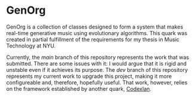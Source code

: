 # GenOrg

GenOrg is a collection of classes designed to form a system that makes real-time generative music using evolutionary algorithms. This quark was created in partial fulfillment of the requirements for my thesis in Music Technology at NYU. 

Currently, the *main* branch of this repository represents the work that was submitted. There are some issues with it: I would argue that it is rigid and unstable even if it achieves its purpose. The *dev* branch of this repository represents my current work to upgrade this project, making it more configureable and, therefore, hopefully useful. That work, however, relies on the framework established by another quark, [CodexIan](https://github.com/ianmacdougald/CodexIan). 


